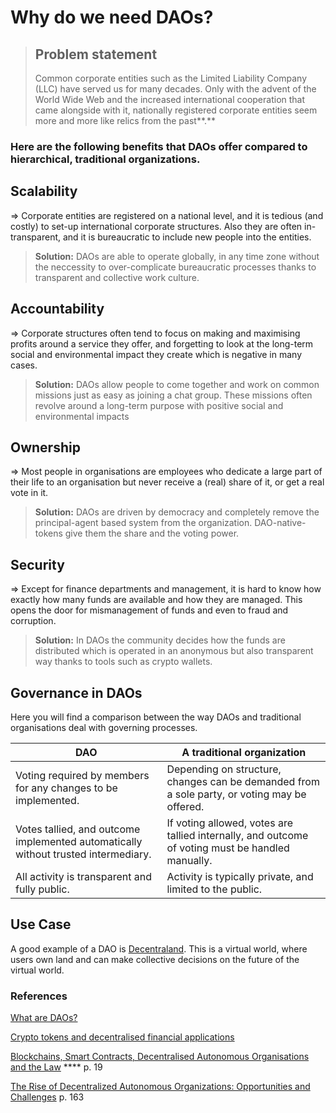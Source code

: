 # Why do we need DAOs?

> ## **Problem statement**
>
> Common corporate entities such as the Limited Liability Company (LLC) have served us for many decades. Only with the advent of the World Wide Web and the increased international cooperation that came alongside with it, nationally registered corporate entities seem more and more like relics from the past**.**

### Here are the following benefits that DAOs offer compared to hierarchical, traditional organizations.

## Scalability

&#x20;\=> Corporate entities are registered on a national level, and it is tedious (and costly) to set-up international corporate structures. Also they are often in-transparent, and it is bureaucratic to include new people into the entities.

> **Solution:** DAOs are able to operate globally, in any time zone without the neccessity to over-complicate bureaucratic processes thanks to transparent and collective work culture.

## Accountability

\=> Corporate structures often tend to focus on making and maximising profits around a service they offer, and forgetting to look at the long-term social and environmental impact they create which is negative in many cases.&#x20;

> **Solution:** DAOs allow people to come together and work on common missions just as easy as joining a chat group. These missions often revolve around a long-term purpose with positive social and environmental impacts

## Ownership

\=> Most people in organisations are employees who dedicate a large part of their life to an organisation but never receive a (real) share of it, or get a real vote in it.

> **Solution:** DAOs are driven by democracy and completely remove the principal-agent based system from the organization. DAO-native-tokens give them the share and the voting power.

## Security

\=> Except for finance departments and management, it is hard to know how exactly how many funds are available and how they are managed. This opens the door for mismanagement of funds and even to fraud and corruption.

> **Solution:** In DAOs the community decides how the funds are distributed which is operated in an anonymous but also transparent way thanks to tools such as crypto wallets.



## Governance in DAOs

Here you will find a comparison between the way DAOs and traditional organisations deal with governing processes.

| DAO                                                                                | A traditional organization                                                                       |
| ---------------------------------------------------------------------------------- | ------------------------------------------------------------------------------------------------ |
| Voting required by members for any changes to be implemented.                      | Depending on structure, changes can be demanded from a sole party, or voting may be offered.     |
| Votes tallied, and outcome implemented automatically without trusted intermediary. | If voting allowed, votes are tallied internally, and outcome of voting must be handled manually. |
| All activity is transparent and fully public.                                      | Activity is typically private, and limited to the public.                                        |

## Use Case

A good example of a DAO is [Decentraland](https://decentraland.org). This is a virtual world, where users own land and can make collective decisions on the future of the virtual world.&#x20;



### **References**

[What are DAOs?](https://ethereum.org/en/dao/)

[Crypto tokens and decentralised financial applications](https://www.bundesbank.de/resource/blob/873132/74fc658db07569219ff74f4e4e55c36f/mL/2021-07-kryptotoken-data.pdf)

[Blockchains, Smart Contracts, Decentralised Autonomous Organisations and the Law](https://doi.org/10.4337/9781788115131.00015) **** p. 19

[The Rise of Decentralized Autonomous Organizations: Opportunities and Challenges](https://stanford-jblp.pubpub.org/pub/rise-of-daos) p. 163



#### &#x20;<a href="#more-on-daos" id="more-on-daos"></a>
